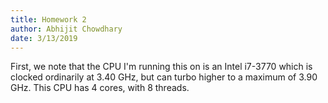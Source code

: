 ```yaml
---
title: Homework 2
author: Abhijit Chowdhary
date: 3/13/2019
---
```


First, we note that the CPU I'm running this on is an Intel i7-3770 which is
clocked ordinarily at 3.40 GHz, but can turbo higher to a maximum of 3.90 GHz.
This CPU has 4 cores, with 8 threads.
